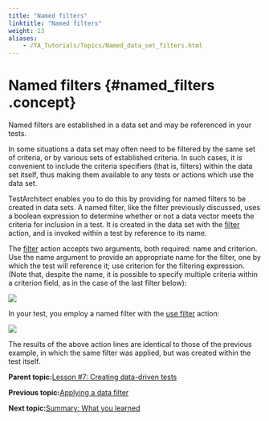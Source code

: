 ```yaml
--- 
title: "Named filters"
linktitle: "Named filters"
weight: 13
aliases: 
    - /TA_Tutorials/Topics/Named_data_set_filters.html
---
```

# Named filters {#named_filters .concept}

Named filters are established in a data set and may be referenced in your tests.

In some situations a data set may often need to be filtered by the same set of criteria, or by various sets of established criteria. In such cases, it is convenient to include the criteria specifiers \(that is, filters\) within the data set itself, thus making them available to any tests or actions which use the data set.

TestArchitect enables you to do this by providing for named filters to be created in data sets. A named filter, like the filter previously discussed, uses a boolean expression to determine whether or not a data vector meets the criteria for inclusion in a test. It is created in the data set with the [filter](../../reuse/../TA_Automation/Topics/bia_filter.html) action, and is invoked within a test by reference to its name.

The [filter](../../reuse/../TA_Automation/Topics/bia_filter.html) action accepts two arguments, both required: name and criterion. Use the name argument to provide an appropriate name for the filter, one by which the test will reference it; use criterion for the filtering expression. \(Note that, despite the name, it is possible to specify multiple criteria within a criterion field, as in the case of the last filter below\):

![](../../reuse/../TA_Tutorials/Images/TA7tut.data_set.Rented_Cars.with_named_filters.png)

In your test, you employ a named filter with the [use filter](../../reuse/../TA_Automation/Topics/bia_use_filter.html) action:

![](../../reuse/../TA_Tutorials/Images/TA7tut.Data_Sets.Test01_named_filter01.png)

The results of the above action lines are identical to those of the previous example, in which the same filter was applied, but was created within the test itself.

**Parent topic:**[Lesson \#7: Creating data-driven tests](../../TA_Tutorials/Topics/Tutorial_Creating_data-driven_tests.html)

**Previous topic:**[Applying a data filter](../../TA_Tutorials/Topics/Applying_a_data_filter.html)

**Next topic:**[Summary: What you learned](../../TA_Tutorials/Topics/Summary_Creating_data_driven_tests.html)

